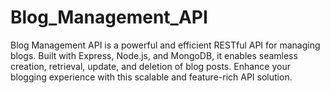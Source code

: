 # Blog_Management_API


Blog Management API is a powerful and efficient RESTful API for managing blogs. Built with Express, Node.js, and MongoDB, it enables seamless creation, retrieval, update, and deletion of blog posts. Enhance your blogging experience with this scalable and feature-rich API solution.
